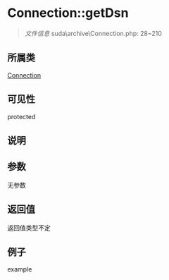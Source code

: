 # Connection::getDsn

> *文件信息* suda\archive\Connection.php: 28~210
## 所属类 

[Connection](../Connection.md)

## 可见性

  protected  
## 说明



## 参数

无参数

## 返回值
返回值类型不定

## 例子

example